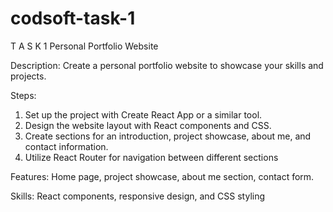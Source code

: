 # codsoft-task-1

T A S K 1
Personal Portfolio Website

Description: Create a personal portfolio website to showcase your skills and projects.

Steps:
1. Set up the project with Create React App or a similar tool.
2. Design the website layout with React components and CSS.
3. Create sections for an introduction, project showcase, about me, and contact information.
4. Utilize React Router for navigation between different sections

Features: Home page, project showcase, about me section, contact form.

Skills: React components, responsive design, and CSS styling
